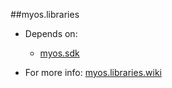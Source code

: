 ##myos.libraries

* Depends on:
  * [myos.sdk](https://github.com/amraboelela/myos.sdk)

* For more info:
[myos.libraries.wiki](https://github.com/amraboelela/myos.libraries/wiki)
